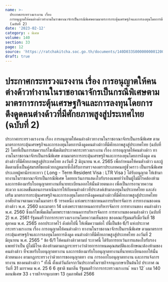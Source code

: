 ```yaml
---
name: >-
  ประกาศกระทรวงแรงงาน เรื่อง
  การอนุญาตให้คนต่างด้าวทำงานในราชอาณาจักรเป็นกรณีพิเศษตามมาตรการกระตุ้นเศรษฐกิจและการลงทุนโดยการดึงดูดคนต่างด้าวที่มีศักยภาพสูงสู่ประเทศไทย
  (ฉบับที่ 2)
date: '2023-02-12'
category: ง พิเศษ
volume: 140
section: 33
page: 12
source: 'https://ratchakitcha.soc.go.th/documents/140D033S0000000001200.pdf'
draft: true
---
```


# ประกาศกระทรวงแรงงาน เรื่อง การอนุญาตให้คนต่างด้าวทำงานในราชอาณาจักรเป็นกรณีพิเศษตามมาตรการกระตุ้นเศรษฐกิจและการลงทุนโดยการดึงดูดคนต่างด้าวที่มีศักยภาพสูงสู่ประเทศไทย (ฉบับที่ 2)

ประกาศกระทรวงแรงงาน เรื่อง การอนุญาตให้คนต่างด้าวทางานในราชอาณาจักรเป็นกรณีพิเศษ ตามมาตรการกระตุ้นเศรษฐกิจและการลงทุนโดยการดึงดูดคนต่างด้าวที่มีศักยภาพสูงสู่ประเทศไทย (ฉบับที่ 2) โดยที่เป็นการสมควรแก้ไขเพิ่มเติมประกาศกระทรวงแรงงาน เรื่อง การอนุญาตให้คนต่างด้าว ทางานในราชอาณาจักรเป็นกรณีพิเศษ ตามมาตรการกระตุ้นเศรษฐกิจและการลงทุนโดยการดึงดูด คนต่างด้าวที่มีศักยภาพสูงสู่ประเทศไทย ลงวันที่ 2 มิถุนายน พ.ศ. 2565 เพื่อกำหนดให้คนต่ำงด้าว และผู้ติดตามซึ่งเป็นคู่สมรสที่ชอบด้วยกฎหมายซึ่งได้รับการตรวจลงตราประเภทคนอยู่ชั่วคราว เป็นกรณีพิเศษ ประเภทผู้พานักระยะยาว ( Long - Term Resident Visa : LTR Visa ) ได้รับอนุญาต ให้เข้ามาทางานในราชอาณาจักรเป็นกรณีพิเศษ โดยยกเว้นการแสดงใบรับรองแพทย์ว่ำเป็นผู้ไม่มีโรคต้องห้าม และการต้องมารับใบอนุญาตทางานที่นายทะเบียนออกให้นั้นด้วยตนเอง เพื่อเป็นการอานวยความสะดวก และลดขั้นตอนการดาเนินการให้กับคนต่างด้าวที่ประสงค์เข้ามาลงทุนในประเทศไทย และส่งเสริม มาตรการกระตุ้นเศรษฐกิจและการลงทุนโดยการดึงดูดคนต่างด้าวที่มีศักยภาพสูงสู่ประเทศไทย อาศัยอำนาจตามความในมาตรา 6 วรรคหนึ่ง แห่งพระราชกาหนดการบริหารจัดการ การทางานของคนต่างด้าว พ.ศ. 2560 และมาตรา 14 แห่งพระราชกาหนดการบริหารจัดการ การทางานของ คนต่างด้าว พ.ศ. 2560 ซึ่งแก้ไขเพิ่มเติมโดยพระราชกาหนดการบริหารจัดการ การทางานของคนต่างด้าว (ฉบับที่ 2) พ.ศ. 2561 รัฐมนตรีว่าการกระทรวงแรงงานโดยความเห็นชอบ ของคณะรัฐมนตรีเมื่อวันที่ 18 ตุลาคม พ.ศ. 2565 ออกประกาศไว้ ดังต่อไปนี้ ให้เพิ่มความต่อไ ปนี้เป็นข้อ 6/1 แห่งประกาศกระทรวงแรงงาน เรื่อง การอนุญาตให้คนต่างด้าว ทางานในราชอาณาจักรเป็นกรณีพิเศษ ตามมาตรการกระตุ้นเศรษฐกิจและการลงทุนโดยการดึงดูด คนต่างด้าวที่มีศักยภาพสูงสู่ประเทศไทย ลงวันที่ 2 มิถุนายน พ.ศ. 2565 “ ข้อ 6/1 ให้คนต่างด้าวตามป ระกาศนี้ ได้รับการยกเว้นการแสดงใบรับรองแพทย์ว่าเป็น ผู้ไม่มีโรค ต้องห้ามตามกฎกระทรวงว่าด้วยการกาหนดคุณสมบัติและลักษณะต้องห้ามของคนต่างด้าว ที่จะขอรับใบอนุญาตทางาน และการต้องมารับใบอนุญาตทางานที่นายทะเบียนออกให้นั้นด้วยตนเอง ตามกฎกระทรวงว่าด้วยการขออนุญาตทา งาน การออกใบอนุญาตทางาน และการแจ้งการทางาน ของคนต่างด้าว ” ทั้งนี้ ตั้งแต่วันถัดจากวันประกาศในราชกิจจานุเบกษาเป็นต้นไป ประกาศ ณ วันที่ 31 มกราคม พ.ศ. 25 6 6 สุชาติ ชมกลิ่น รัฐมนตรีว่าการกระทรวงแรงงาน ้ หนา 12 ่ เลม 140 ตอนพิเศษ 33 ง ราชกิจจานุเบกษา 13 กุมภาพันธ์ 2566
